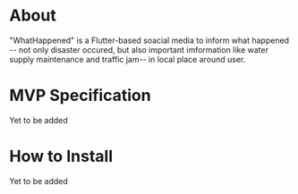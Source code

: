# About
"WhatHappened" is a Flutter-based soacial media to inform what happened -- not only disaster occured, but also important imformation like water supply maintenance and traffic jam-- in local place around user.

# MVP Specification
Yet to be added

# How to Install
Yet to be added

